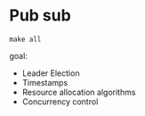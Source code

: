 # Pub sub

```shell
make all
```

goal:

- Leader Election
- Timestamps
- Resource allocation algorithms
- Concurrency control
